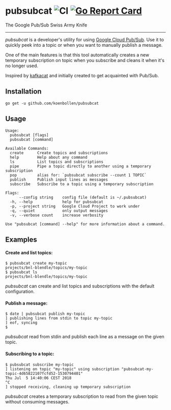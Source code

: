 # pubsubcat ![CI](https://github.com/koenbollen/pubsubcat/workflows/CI/badge.svg) [![Go Report Card](https://goreportcard.com/badge/github.com/koenbollen/pubsubcat)](https://goreportcard.com/report/github.com/koenbollen/pubsubcat)
The Google Pub/Sub Swiss Army Knife

---

_pubsubcat_ is a developer's utility for using [Google Cloud Pub/Sub]. Use it to
quickly peek into a topic or when you want to manually publish a message.

One of the main features is that this tool automatically creates a new temporary
subscription on topic when you subscribe and cleans it when it's no longer used.

Inspired by [kafkacat] and initially created to get acquainted with Pub/Sub.

## Installation

```
go get -u github.com/koenbollen/pubsubcat
```

## Usage

```
Usage:
  pubsubcat [flags]
  pubsubcat [command]

Available Commands:
  create      Create topics and subscriptions
  help        Help about any command
  ls          List topics and subscriptions
  pipe        Pipe a topic directly to another using a temporary subscription
  pop         alias for: `pubsubcat subscribe --count 1 TOPIC`
  publish     Publish input lines as messages
  subscribe   Subscribe to a topic using a temporary subscription

Flags:
      --config string    config file (default is ~/.pubsubcat)
  -h, --help             help for pubsubcat
  -p, --project string   Google Cloud Project to work under
  -q, --quiet            only output messages
  -v, --verbose count    increase verbosity

Use "pubsubcat [command] --help" for more information about a command.
```

## Examples

#### Create and list topics:

```
$ pubsubcat create my-topic
projects/bnl-blendle/topics/my-topic
$ pubsubcat ls
projects/bnl-blendle/topics/my-topic
```

_pubsubcat_ can create and list topics and subscriptions with the default configuration.

#### Publish a message:

```
$ date | pubsubcat publish my-topic
] publishing lines from stdin to topic my-topic
] eof, syncing
$
```

_pubsubcat_ read from stdin and publish each line as a message on the given topic.

#### Subscribing to a topic:

```
$ pubsubcat subscribe my-topic
] listening on topic "my-topic" using subscription "pubsubcat-my-topic-4d65822107fcfd52-1530794401"
Thu Jul  5 14:40:06 CEST 2018
^C
] stopped receiving, cleaning up temporary subscription
```

_pubsubcat_ creates a temporary subscription to read from the given topic without consuming messages.

[google cloud pub/sub]: https://cloud.google.com/pubsub/
[kafkacat]: https://github.com/edenhill/kafkacat
